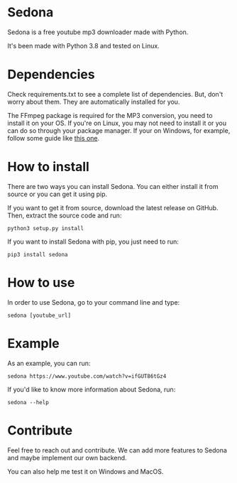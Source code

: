 # Sedona
Sedona is a free youtube mp3 downloader made with Python.

It's been made with Python 3.8 and tested on Linux.

# Dependencies
Check requirements.txt to see a complete list of dependencies. But, don't worry about them. They are automatically installed for you.

The FFmpeg package is required for the MP3 conversion, you need to install it on your OS. If you're on Linux, you may not need to install it or you can do so through your package manager. If your on Windows, for example, follow some guide like [this one](https://www.wikihow.com/Install-FFmpeg-on-Windows).

# How to install
There are two ways you can install Sedona. You can either install it from source or you can get it using pip.

If you want to get it from source, download the latest release on GitHub. Then, extract the source code and run:
```
python3 setup.py install
```

If you want to install Sedona with pip, you just need to run:
```
pip3 install sedona
```

# How to use
In order to use Sedona, go to your command line and type:
```
sedona [youtube_url]
```

# Example
As an example, you can run:
```
sedona https://www.youtube.com/watch?v=ifGUT86tGz4
```

If you'd like to know more information about Sedona, run:
```
sedona --help
```

# Contribute
Feel free to reach out and contribute. We can add more features to Sedona and maybe implement our own backend.

You can also help me test it on Windows and MacOS.
